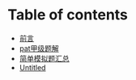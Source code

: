 # Table of contents

* [前言](README.md)
* [pat甲级题解](pat-jia-ji-ti-jie.md)
* [简单模拟题汇总](jian-dan-mo-ni-ti-hui-zong.md)
* [Untitled](untitled.md)

